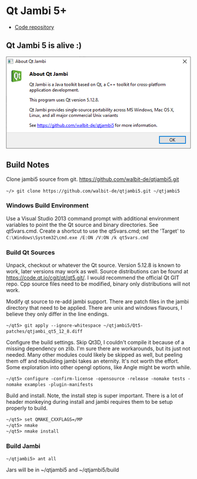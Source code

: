 # Qt Jambi 5+

* [Code repository](https://github.com/walbit-de/qtjambi5)

## Qt Jambi 5 is alive :)
![about qtjambi5](/info/about.png)

## Build Notes

Clone jambi5 source from git. https://github.com/walbit-de/qtjambi5.git

`~/> git clone https://github.com/walbit-de/qtjambi5.git ~/qtjambi5`

### Windows Build Environment

Use a Visual Studio 2013 command prompt with additional environment variables
to point the the Qt source and binary directories.  See qt5vars.cmd.  Create a
shortcut to use the qt5vars.cmd; set the 'Target' to 
`C:\Windows\System32\cmd.exe /E:ON /V:ON /k qt5vars.cmd`

### Build Qt Sources

Unpack, checkout or whatever the Qt source.  Version 5.12.8 is known to work,
later versions may work as well.  Source distributions can be found at
https://code.qt.io/cgit/qt/qt5.git/.  I would recommend the 
official Qt GIT repo.  Cpp source files need to be
modified, binary only distributions will not work.

Modify qt source to re-add jambi support.  There are patch files in the jambi
directory that need to be applied.  There are unix and windows flavours, I
believe they only differ in the line endings.

```
~/qt5> git apply --ignore-whitespace ~/qtjambi5/Qt5-patches/qtjambi_qt5_12_8.diff
```

Configure the build settings.  Skip Qt3D, I couldn't compile it because of a missing
dependency on zlib.  I'm sure there are workarounds, but its just not needed.
Many other modules could likely be skipped as well, but peeling them
off and rebuilding jambi takes an eternity.  It's not worth the effort.
Some exploration into other opengl options, like Angle might be worth while.

```
~/qt5> configure -confirm-license -opensource -release -nomake tests -nomake examples -plugin-manifests
```
    
Build and install.  Note, the install step is super important.  There is a lot
of header monkeying during install and jambi requires them to be setup properly
to build.

```
~/qt5> set QMAKE_CXXFLAGS=/MP
~/qt5> nmake
~/qt5> nmake install
```

### Build Jambi

```
~/qtjambi5> ant all
```

Jars will be in ~/qtjambi5 and ~/qtjambi5/build
